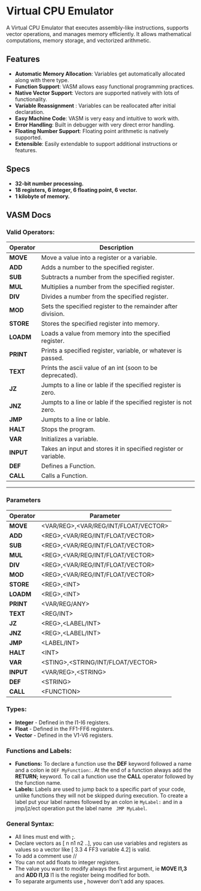 
# Virtual CPU Emulator  
  
A Virtual CPU Emulator that executes assembly-like instructions, supports vector operations, and manages memory efficiently. It allows mathematical computations, memory storage, and vectorized arithmetic.  
  
## Features  
- **Automatic Memory Allocation**: Variables get automatically allocated along with there type.
- **Function Support**: VASM allows easy functional programming practices.
- **Native Vector Support**: Vectors are supported natively with lots of functionality.
- **Variable Reassignment** : Variables can be reallocated after initial declaration.
- **Easy Machine Code**: VASM is very easy and intuitive to work with.
- **Error Handling**: Built in debugger with very direct error handling.
- **Floating Number Support**: Floating point arithmetic is natively supported. 
-  **Extensible**: Easily extendable to support additional instructions or features.
## Specs
- **32-bit number processing.**
- **18 registers, 6 integer, 6 floating point, 6 vector.**
- **1 kilobyte of memory.**
## VASM Docs
### Valid Operators:
| Operator | Description                                                      |
| -------- | ---------------------------------------------------------------- |
| **MOVE**     | Move a value into a register or a variable.                      |
| **ADD**      | Adds a number to the specified register.                         |
| **SUB**      | Subtracts a number from the specified register.                  |
| **MUL**      | Multiplies a number from the specified register.                 |
| **DIV**      | Divides a number from the specified register.                    |
| **MOD**      | Sets the specified register to the remainder after division.     |
| **STORE**    | Stores the specified register into memory.                       |
| **LOADM**    | Loads a value from memory into the specified register.           |
| **PRINT**    | Prints a specified register, variable, or whatever is passed.    |
| **TEXT**     | Prints the ascii value of an int (soon to be deprecated).        |
| **JZ**       | Jumpts to a line or lable if the specified register is zero.     |
| **JNZ**      | Jumpts to a line or lable if the specified register is not zero. |
| **JMP**      | Jumpts to a line or lable.                                       |
| **HALT**     | Stops the program.                                               |
| **VAR**      | Initializes a variable.                                          |
| **INPUT**    | Takes an input and stores it in specified register or variable.  |
| **DEF**      | Defines a Function.                                              |
| **CALL**      | Calls a Function.                                              |
---
### Parameters
| Operator  | Parameter|
| --------- | ------------------------------------ |
| **MOVE**  | <VAR/REG>,<VAR/REG/INT/FLOAT/VECTOR> |
| **ADD**   | <​REG>,<VAR/REG/INT/FLOAT/VECTOR>     |
| **SUB**   | <​REG>,<VAR/REG/INT/FLOAT/VECTOR>     |
| **MUL**   | <​REG>,<VAR/REG/INT/FLOAT/VECTOR>     |
| **DIV**   | <​REG>,<VAR/REG/INT/FLOAT/VECTOR>     |
| **MOD**   | <​REG>,<VAR/REG/INT/FLOAT/VECTOR>     |
| **STORE** | <RE​G>,<I​NT>                          |
| **LOADM** | <RE​G>,<IN​T>                          |
| **PRINT** | <VAR/REG/ANY>                        |
| **TEXT**  | <REG/INT>                            |
| **JZ**    | <​REG>,<LABEL/INT>                    |
| **JNZ**   | <RE​G>,<LABEL/INT>                    |
| **JMP**   | <LABEL/INT>                          |
| **HALT**  | <IN​T>                                |
| **VAR**   | <STI​NG>,<STRING/INT/FLOAT/VECTOR>    |
| **INPUT** | <VAR/REG>,<STR​ING>                   |
| **DEF**   | <ST​RING>                             |
| **CALL**   | <​FUNCTION>                             |
### Types:
- **Integer** - Defined in the I1-I6 registers.
-  **Float** - Defined in the FF1-FF6 registers.
-  **Vector** - Defined in the V1-V6 registers.
### Functions and Labels:
- **Functions:**
	To declare a function use the **DEF** keyword followed a name and a colon  ie `DEF MyFunction:`. At the end of a function always add the **RETURN;** keyword. To call a function use the **CALL** operator followed by the function name.
- **Labels:**
	Labels are used to jump back to a specific part of your code, unlike functions they will not be skipped during execution. To create a label put your label names followed by an colon ie `MyLabel:`  and in a jmp/jz/ect operation put the label name ` JMP MyLabel`.

### General Syntax:
- All lines must end with **;**.
- Declare vectors as [ n n1 n2 ..], you can use variables and registers as values so a vector like [ 3.3 4 FF3 variable 4.2] is valid.
- To add a comment use //
- You can not add floats to integer registers.
-   The value you want to modify always the first argument, ie **MOVE I1,3** and **ADD I1,I3** I1 is the register being modified for both.
- To separate arguments use **,** however don't add any spaces.
